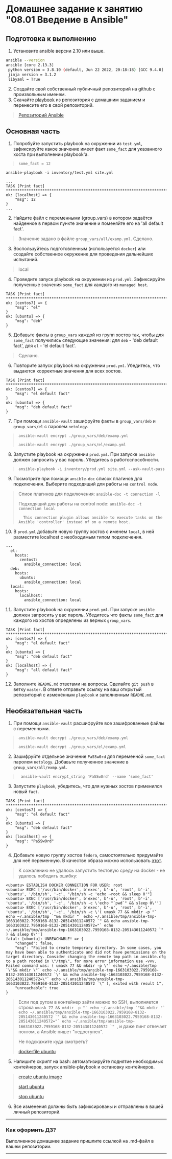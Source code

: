 # Домашнее задание к занятию "08.01 Введение в Ansible"

## Подготовка к выполнению
1. Установите ansible версии 2.10 или выше.
 ```bash 
ansible --version
ansible [core 2.13.3]
  python version = 3.8.10 (default, Jun 22 2022, 20:18:18) [GCC 9.4.0]
  jinja version = 3.1.2
  libyaml = True
```
2. Создайте свой собственный публичный репозиторий на github с произвольным именем.
3. Скачайте [playbook](./playbook/) из репозитория с домашним заданием и перенесите его в свой репозиторий.
> [Репозиторий Ansible](https://github.com/ivan-titovich/devops-netology/tree/main/ansible)

## Основная часть
1. Попробуйте запустить playbook на окружении из `test.yml`, зафиксируйте какое значение имеет факт `some_fact` для указанного хоста при выполнении playbook'a.
> `some_fact = 12`
``` 
ansible-playbook -i inventory/test.yml site.yml 

...
TASK [Print fact] ****************************************************************************************************************************************************************************************************************
ok: [localhost] => {
    "msg": 12
}
...
```
2. Найдите файл с переменными (group_vars) в котором задаётся найденное в первом пункте значение и поменяйте его на 'all default fact'.
> Значение задано в файле `group_vars/all/examp.yml`. Сделано. 
3. Воспользуйтесь подготовленным (используется `docker`) или создайте собственное окружение для проведения дальнейших испытаний.
> local
4. Проведите запуск playbook на окружении из `prod.yml`. Зафиксируйте полученные значения `some_fact` для каждого из `managed host`.
``` 
TASK [Print fact] ****************************************************************************************************************************************************************************************************************
ok: [centos7] => {
    "msg": "el"
}
ok: [ubuntu] => {
    "msg": "deb"
}
```
5. Добавьте факты в `group_vars` каждой из групп хостов так, чтобы для `some_fact` получились следующие значения: для `deb` - 'deb default fact', для `el` - 'el default fact'.
> Сделано. 
6. Повторите запуск playbook на окружении `prod.yml`. Убедитесь, что выдаются корректные значения для всех хостов.
``` 
TASK [Print fact] ****************************************************************************************************************************************************************************************************************
ok: [centos7] => {
    "msg": "el default fact"
}
ok: [ubuntu] => {
    "msg": "deb default fact"
}
```
7. При помощи `ansible-vault` зашифруйте факты в `group_vars/deb` и `group_vars/el` с паролем `netology`.
> `ansible-vault encrypt ./group_vars/deb/examp.yml `
> 
> `ansible-vault encrypt ./group_vars/el/examp.yml `
8. Запустите playbook на окружении `prod.yml`. При запуске `ansible` должен запросить у вас пароль. Убедитесь в работоспособности.
> `ansible-playbook -i inventory/prod.yml site.yml --ask-vault-pass`
9. Посмотрите при помощи `ansible-doc` список плагинов для подключения. Выберите подходящий для работы на `control node`.
> Спиок плагинов для подключения: `ansible-doc -t connection -l` 
>
> Подходящий для работы на control node: `ansible-doc -t connection local`
> 
> `  This connection plugin allows ansible to execute tasks on the Ansible 'controller' instead of on a remote host.`
10. В `prod.yml` добавьте новую группу хостов с именем  `local`, в ней разместите localhost с необходимым типом подключения.
``` 
---
  el:
    hosts:
      centos7:
        ansible_connection: local
  deb:
    hosts:
      ubuntu:
        ansible_connection: local
  local:
    hosts:
      localhost:
        ansible_connection: local
```
11. Запустите playbook на окружении `prod.yml`. При запуске `ansible` должен запросить у вас пароль. Убедитесь что факты `some_fact` для каждого из хостов определены из верных `group_vars`.
``` 
TASK [Print fact] ****************************************************************************************************************************************************************************************************************
ok: [centos7] => {
    "msg": "el default fact"
}
ok: [ubuntu] => {
    "msg": "deb default fact"
}
ok: [localhost] => {
    "msg": "all default fact"
}
```
12. Заполните `README.md` ответами на вопросы. Сделайте `git push` в ветку `master`. В ответе отправьте ссылку на ваш открытый репозиторий с изменённым `playbook` и заполненным `README.md`.

## Необязательная часть

1. При помощи `ansible-vault` расшифруйте все зашифрованные файлы с переменными.
> `ansible-vault decrypt ./group_vars/deb/examp.yml`
> 
> `ansible-vault decrypt ./group_vars/el/examp.yml`
>
2. Зашифруйте отдельное значение `PaSSw0rd` для переменной `some_fact` паролем `netology`. Добавьте полученное значение в `group_vars/all/exmp.yml`.
> ` ansible-vault encrypt_string 'PaSSw0rd' --name 'some_fact'`
3. Запустите `playbook`, убедитесь, что для нужных хостов применился новый `fact`.
``` 
TASK [Print fact] ****************************************************************************************************************************************************************************************************************
ok: [centos7] => {
    "msg": "el default fact"
}
ok: [ubuntu] => {
    "msg": "deb default fact"
}
ok: [localhost] => {
    "msg": "PaSSw0rd"
}
```
4. Добавьте новую группу хостов `fedora`, самостоятельно придумайте для неё переменную. В качестве образа можно использовать [этот](https://hub.docker.com/r/pycontribs/fedora).
> К сожалению не удалось запустить тестовую среду на docker - не удалось победить ошибку:
``` 
<ubuntu> ESTABLISH DOCKER CONNECTION FOR USER: root
<ubuntu> EXEC ['/usr/bin/docker', b'exec', b'-u', 'root', b'-i', 'ubuntu', '/bin/sh', '-c', "/bin/sh -c 'echo ~root && sleep 0'"]
<ubuntu> EXEC ['/usr/bin/docker', b'exec', b'-u', 'root', b'-i', 'ubuntu', '/bin/sh', '-c', '/bin/sh -c \'echo "`pwd`" && sleep 0\'']
<ubuntu> EXEC ['/usr/bin/docker', b'exec', b'-u', 'root', b'-i', 'ubuntu', '/bin/sh', '-c', '/bin/sh -c \'( umask 77 && mkdir -p "` echo ~/.ansible/tmp `"&& mkdir "` echo ~/.ansible/tmp/ansible-tmp-1663103022.7959168-8132-205143011240572 `" && echo ansible-tmp-1663103022.7959168-8132-205143011240572="` echo ~/.ansible/tmp/ansible-tmp-1663103022.7959168-8132-205143011240572 `" ) && sleep 0\'']
fatal: [ubuntu]: UNREACHABLE! => {
    "changed": false,
    "msg": "Failed to create temporary directory. In some cases, you may have been able to authenticate and did not have permissions on the target directory. Consider changing the remote tmp path in ansible.cfg to a path rooted in \"/tmp\", for more error information use -vvv. Failed command was: ( umask 77 && mkdir -p \"` echo ~/.ansible/tmp `\"&& mkdir \"` echo ~/.ansible/tmp/ansible-tmp-1663103022.7959168-8132-205143011240572 `\" && echo ansible-tmp-1663103022.7959168-8132-205143011240572=\"` echo ~/.ansible/tmp/ansible-tmp-1663103022.7959168-8132-205143011240572 `\" ), exited with result 1",
    "unreachable": true
}
```
> Если под рутом в контейнер зайти можно по SSH, выполняется строка ```umask 77 && mkdir -p "` echo ~/.ansible/tmp `"&& mkdir "` echo ~/.ansible/tmp/ansible-tmp-1663103022.7959168-8132-205143011240572 `" && echo ansible-tmp-1663103022.7959168-8132-205143011240572="` echo ~/.ansible/tmp/ansible-tmp-1663103022.7959168-8132-205143011240572 `" ```, и даже пинг отвечает понгом, а Ansible пишет "недоступен". 
> 
> Не подскажите куда смотреть? 
> 
> [dockerfile ubuntu](https://github.com/ivan-titovich/devops-netology/blob/main/ansible/08-ansible-01-base/docker/ubuntu/Dockerfile)
> 
5. Напишите скрипт на bash: автоматизируйте поднятие необходимых контейнеров, запуск ansible-playbook и остановку контейнеров.
> [create ubuntu image](https://github.com/ivan-titovich/devops-netology/blob/main/ansible/08-ansible-01-base/docker/create-ubuntu-image.sh)
> 
> [start ubuntu](https://github.com/ivan-titovich/devops-netology/blob/main/ansible/08-ansible-01-base/docker/start-ubuntu.sh)
> 
> [stop ubuntu](https://github.com/ivan-titovich/devops-netology/blob/main/ansible/08-ansible-01-base/docker/stop-ubuntu.sh)
> 
6. Все изменения должны быть зафиксированы и отправлены в вашей личный репозиторий.

---

### Как оформить ДЗ?

Выполненное домашнее задание пришлите ссылкой на .md-файл в вашем репозитории.

---
